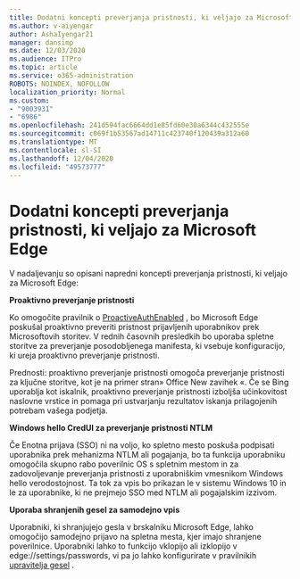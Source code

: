 ```yaml
---
title: Dodatni koncepti preverjanja pristnosti, ki veljajo za Microsoft Edge
ms.author: v-aiyengar
author: AshaIyengar21
manager: dansimp
ms.date: 12/03/2020
ms.audience: ITPro
ms.topic: article
ms.service: o365-administration
ROBOTS: NOINDEX, NOFOLLOW
localization_priority: Normal
ms.custom:
- "9003931"
- "6986"
ms.openlocfilehash: 241d594fac6664dd1e85fd60e30a6344c432555e
ms.sourcegitcommit: c069f1b53567ad14711c423740f120439a312a60
ms.translationtype: MT
ms.contentlocale: sl-SI
ms.lasthandoff: 12/04/2020
ms.locfileid: "49573777"
---
```

# <a name="advanced-authentication-concepts-applicable-to-microsoft-edge"></a>Dodatni koncepti preverjanja pristnosti, ki veljajo za Microsoft Edge

V nadaljevanju so opisani napredni koncepti preverjanja pristnosti, ki veljajo za Microsoft Edge:

**Proaktivno preverjanje pristnosti**

Ko omogočite pravilnik o [ProactiveAuthEnabled](https://go.microsoft.com/fwlink/?linkid=2134621) , bo Microsoft Edge poskušal proaktivno preveriti pristnost prijavljenih uporabnikov prek Microsoftovih storitev. V rednih časovnih presledkih bo uporaba spletne storitve za preverjanje posodobljenega manifesta, ki vsebuje konfiguracijo, ki ureja proaktivno preverjanje pristnosti.

Prednosti: proaktivno preverjanje pristnosti omogoča preverjanje pristnosti za ključne storitve, kot je na primer stran» Office New zavihek «. Če se Bing uporablja kot iskalnik, proaktivno preverjanje pristnosti izboljša učinkovitost naslovne vrstice in pomaga pri ustvarjanju rezultatov iskanja prilagojenih potrebam vašega podjetja.

**Windows hello CredUI za preverjanje pristnosti NTLM**

Če Enotna prijava (SSO) ni na voljo, ko spletno mesto poskuša podpisati uporabnika prek mehanizma NTLM ali pogajanja, bo ta funkcija uporabniku omogočila skupno rabo poverilnic OS s spletnim mestom in za zadovoljevanje preverjanja pristnosti z uporabniškim vmesnikom Windows hello verodostojnost. Ta tok za vpis bo prikazan le v sistemu Windows 10 in le za uporabnike, ki ne prejmejo SSO med NTLM ali pogajalskim izzivom.

**Uporaba shranjenih gesel za samodejno vpis**

Uporabniki, ki shranjujejo gesla v brskalniku Microsoft Edge, lahko omogočijo samodejno prijavo na spletna mesta, kjer imajo shranjene poverilnice. Uporabniki lahko to funkcijo vklopijo ali izklopijo v edge://settings/passwords, vi pa jo lahko konfigurirate v pravilnikih [upravitelja gesel](https://go.microsoft.com/fwlink/?linkid=2134622) .
